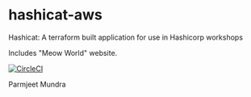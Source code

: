 # hashicat-aws
Hashicat: A terraform built application for use in Hashicorp workshops

Includes "Meow World" website.

[![CircleCI](https://circleci.com/gh/hashicorp/hashicat-aws.svg?style=svg)](https://circleci.com/gh/hashicorp/hashicat-aws)

Parmjeet Mundra
